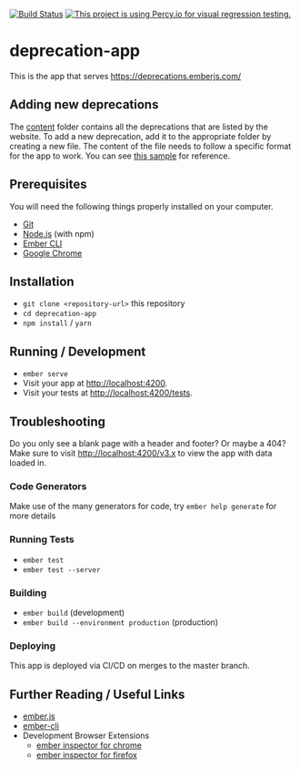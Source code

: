 [![Build Status](https://travis-ci.org/ember-learn/deprecation-app.svg?branch=master)](https://travis-ci.org/ember-learn/deprecation-app)
[![This project is using Percy.io for visual regression testing.](https://percy.io/static/images/percy-badge.svg)](https://percy.io/Ember/deprecation-app)

# deprecation-app

This is the app that serves https://deprecations.emberjs.com/

## Adding new deprecations

The [content](https://github.com/ember-learn/deprecation-app/tree/master/content/) folder contains all the deprecations that are listed by the website. To add a new deprecation, add it to the appropriate folder by creating a new file. The content of the file needs to follow a specific format for the app to work. You can see [this sample](https://raw.githubusercontent.com/ember-learn/deprecation-app/master/content/ember/v3/getting-each.md) for reference.

## Prerequisites

You will need the following things properly installed on your computer.

* [Git](https://git-scm.com/)
* [Node.js](https://nodejs.org/) (with npm)
* [Ember CLI](https://ember-cli.com/)
* [Google Chrome](https://google.com/chrome/)

## Installation

* `git clone <repository-url>` this repository
* `cd deprecation-app`
* `npm install` / `yarn`

## Running / Development

* `ember serve`
* Visit your app at [http://localhost:4200](http://localhost:4200).
* Visit your tests at [http://localhost:4200/tests](http://localhost:4200/tests).

## Troubleshooting

Do you only see a blank page with a header and footer? Or maybe a 404? Make sure to visit
[http://localhost:4200/v3.x](http://localhost:4200/v3.x) to view the app
with data loaded in.

### Code Generators

Make use of the many generators for code, try `ember help generate` for more details

### Running Tests

* `ember test`
* `ember test --server`

### Building

* `ember build` (development)
* `ember build --environment production` (production)

### Deploying

This app is deployed via CI/CD on merges to the master branch. 

## Further Reading / Useful Links

* [ember.js](https://emberjs.com/)
* [ember-cli](https://ember-cli.com/)
* Development Browser Extensions
  * [ember inspector for chrome](https://chrome.google.com/webstore/detail/ember-inspector/bmdblncegkenkacieihfhpjfppoconhi)
  * [ember inspector for firefox](https://addons.mozilla.org/en-US/firefox/addon/ember-inspector/)
